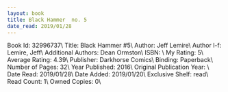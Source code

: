 ```yaml
---
layout: book
title: Black Hammer  no. 5
date_read: 2019/01/28
---
```


Book Id: 32996737\ 
Title: Black Hammer #5\ 
Author: Jeff Lemire\ 
Author l-f: Lemire, Jeff\ 
Additional Authors: Dean Ormston\ 
ISBN: \ 
My Rating: 5\ 
Average Rating: 4.39\ 
Publisher: Darkhorse Comics\ 
Binding: Paperback\ 
Number of Pages: 32\ 
Year Published: 2016\ 
Original Publication Year: \ 
Date Read: 2019/01/28\ 
Date Added: 2019/01/20\ 
Exclusive Shelf: read\ 
Read Count: 1\ 
Owned Copies: 0\ 

